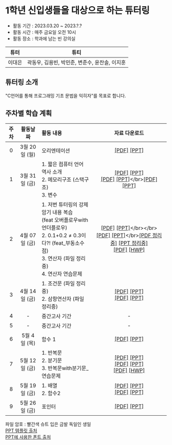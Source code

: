 # 1학년 신입생들을 대상으로 하는 튜터링
* 활동 기간 : 2023.03.20 ~ 2023.?.?
* 활동 시간 : 매주 금요일 오전 10시
* 활동 장소 : 학과에 남는 빈 강의실

| 튜터 | 튜티 |
| ------ | :------: |
| 이대은 | 곽동우, 김용빈, 박민준, 변준수, 윤찬솔, 이지훈 |

## 튜터링 소개
"C언어를 통해 프로그래밍 기초 문법을 익히자"를 목표로 합니다.


## 주차별 학습 계획
| 주차 | 활동날짜 | 활동 내용 | 자료 다운로드 |
| :------: | :------: | :------ | :------: |
| 0 | 3월 20일 (월) | 오리엔테이션|[[PDF]](https://github.com/2daeeun/C_freshman_tutoring/raw/main/00주차_03월_20일/00주차_OT_오리엔테이션.pdf) [[PPT]](https://github.com/2daeeun/C_freshman_tutoring/raw/main/00주차_03월_20일/00주차_OT_오리엔테이션.pptx) |
| 1 | 3월 31일 (금)|  1. 짧은 컴퓨터 언어 역사 소개</br>2. 메모리구조 (스택구조)</br>3. 변수|[[PDF]](https://github.com/2daeeun/C_freshman_tutoring/raw/main/01주차_03월_31일/01주차_1_짧은_컴퓨터_언어_역사_소개.pdf) [[PPT]](https://github.com/2daeeun/C_freshman_tutoring/raw/main/01주차_03월_31일/01주차_1_짧은_컴퓨터_언어_역사_소개.pptx)</br>[[PDF]](https://github.com/2daeeun/C_freshman_tutoring/raw/main/01주차_03월_31일/01주차_2_메모리_구조(feat_스택구조).pdf) [[PPT]](https://github.com/2daeeun/C_freshman_tutoring/raw/main/01주차_03월_31일/01주차_2_메모리_구조(feat_스택구조).pptx)</br>[[PDF]](https://github.com/2daeeun/C_freshman_tutoring/raw/main/01주차_03월_31일/01주차_3_변수.pdf) [[PPT]](https://github.com/2daeeun/C_freshman_tutoring/raw/main/01주차_03월_31일/01주차_3_변수.pptx)|
| 2 | 4월 07일 (금)| 1. 저번 튜터링의 강제암기 내용 복습 </br>(feat 오버플로우with언더플로우)</br>2. 0.1+0.2 ≠ 0.3이다?! (feat_부동소수점)</br>3. 연산자 (파일 정리중)</br> 4. 연산자 연습문제 |[[PDF]](https://github.com/2daeeun/C_freshman_tutoring/raw/main/02주차_04월_07일/02주차_1_저번_튜터링의_강제암기_내용_복습_(feat_오버플로우with언더플로우).pdf) [[PPT]](https://github.com/2daeeun/C_freshman_tutoring/raw/main/02주차_04월_07일/02주차_1_저번_튜터링의_강제암기_내용_복습_(feat_오버플로우with언더플로우).pptx)</br></br>[[PDF]](https://github.com/2daeeun/C_freshman_tutoring/raw/main/02주차_04월_07일/02주차_2_0.1_더하기_0.2는_0.3_아니다_(feat_부동소수점).pdf) [[PPT]](https://github.com/2daeeun/C_freshman_tutoring/raw/main/02주차_04월_07일/02주차_2_0.1_더하기_0.2는_0.3_아니다_(feat_부동소수점).pptx)</br>[[PDF 정리중]](링크) [[PPT 정리중]](링크)</br>[[PDF]](https://github.com/2daeeun/C_freshman_tutoring/raw/main/02주차_04월_07일/연산자_연습문제.pdf) [[HWP]](https://github.com/2daeeun/C_freshman_tutoring/raw/main/02주차_04월_07일/연산자_연습문제.hwp)|
| 3 | 4월 14일 (금)| 1. 조건문 (파일 정리중) </br> 2. 삼항연산자 (파일 정리중) | [[PDF]](url) [[PPT]](url) </br>[[PDF]](url) [[PPT]](url)|
| 4 | - | 중간고사 기간 | - |
| 5 | - | 중간고사 기간 | - |
| 6 | 5월 4일 (목)| 함수 1|[[PDF]](https://github.com/2daeeun/C_freshman_tutoring/raw/main/06주차_05월_04일/06주차_함수1.pdf) [[PPT]](https://github.com/2daeeun/C_freshman_tutoring/raw/main/06주차_05월_04일/06주차_함수1.pptx) |
| 7 | 5월 12일 (금)| 1. 반복문</br> 2. 분기문</br> 3. 반복문with분기문_연습문제 | [[PDF]](https://github.com/2daeeun/C_freshman_tutoring/raw/main/07주차_05월_12일/07주차_1_반복문.pdf) [[PPT]](https://github.com/2daeeun/C_freshman_tutoring/raw/main/07주차_05월_12일/07주차_1_반복문.pptx) </br>[[PDF]](https://github.com/2daeeun/C_freshman_tutoring/raw/main/07주차_05월_12일/07주차_2_분기문.pdf) [[PPT]](https://github.com/2daeeun/C_freshman_tutoring/raw/main/07주차_05월_12일/07주차_2_분기문.pptx) </br> [[PDF]](https://github.com/2daeeun/C_freshman_tutoring/raw/main/07주차_05월_12일/반복문with분기문_연습문제.pdf) [[HWP]](https://github.com/2daeeun/C_freshman_tutoring/raw/main/07주차_05월_12일/반복문with분기문_연습문제.hwp)|
| 8 | 5월 19일 (금)| 1. 배열</br> 2. 함수2 | [[PDF]](url) [[PPT]](url) </br>[[PDF]](url) [[PPT]](url) |
| 9 | 5월 26일 (금)| 포인터 | [[PDF]](url) [[PPT]](url) |

파일 암호 : 빨간색 슈트 입은 금발 독일인 생일  
[PPT 템플릿 출처](https://slidesgo.com/theme/retato-slideshow#search-simple+blue&position-14&results-298&rs=search)  
[PPT에 사용한 폰트 출처](https://afplay.tistory.com/2449)
